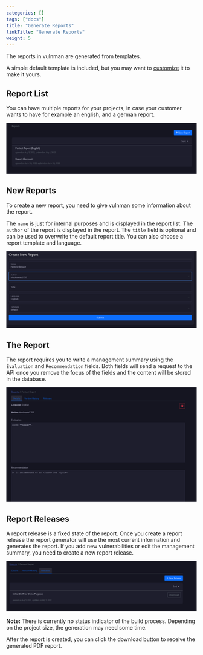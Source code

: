 ```yaml
---
categories: []
tags: ["docs"] 
title: "Generate Reports"
linkTitle: "Generate Reports"
weight: 5
---
```



The reports in vulnman are generated from templates.

A simple default template is included, but you may want to [customize](/docs/advanced-topics/report-templates/) it to make it yours.


## Report List
You can have multiple reports for your projects, in case your customer wants to have for example an english, and a german report.

![Project Reports](/attachments/project-report-list.png)


## New Reports
To create a new report, you need to give vulnman some information about the report.

The `name` is just for internal purposes and is displayed in the report list.
The `author` of the report is displayed in the report.
The `title` field is optional and can be used to overwrite the default report title.
You can also choose a report template and language.

![Create Report](/attachments/project-report-create.png)

## The Report
The report requires you to write a management summary using the `Evaluation` and `Recommendation` fields.
Both fields will send a request to the API once you remove the focus of the fields and the content will be stored in the database.

![Report](/attachments/project-report.png)


## Report Releases
A report release is a fixed state of the report.
Once you create a report release the report generator will use the most current information and generates the report.
If you add new vulnerabilities or edit the management summary, you need to create a new report release.

![Report Releases](/attachments/report-release-list.png)

**Note:** There is currently no status indicator of the build process. Depending on the project size, the generation may need some time.

After the report is created, you can click the download button to receive the generated PDF report.

